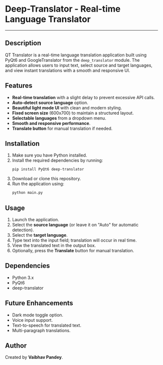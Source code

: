 # Deep-Translator - Real-time Language Translator
---------------------------------------------------

## Description
QT Translator is a real-time language translation application built using PyQt6 and GoogleTranslator from the `deep_translator` module. The application allows users to input text, select source and target languages, and view instant translations with a smooth and responsive UI.

## Features
- **Real-time translation** with a slight delay to prevent excessive API calls.
- **Auto-detect source language** option.
- **Beautiful light mode UI** with clean and modern styling.
- **Fixed screen size** (600x700) to maintain a structured layout.
- **Selectable languages** from a dropdown menu.
- **Smooth and responsive performance**.
- **Translate button** for manual translation if needed.

## Installation
1. Make sure you have Python installed.
2. Install the required dependencies by running:
   ```sh
   pip install PyQt6 deep-translator
   ```
3. Download or clone this repository.
4. Run the application using:
   ```sh
   python main.py
   ```

## Usage
1. Launch the application.
2. Select the **source language** (or leave it on "Auto" for automatic detection).
3. Select the **target language**.
4. Type text into the input field; translation will occur in real time.
5. View the translated text in the output box.
6. Optionally, press the **Translate** button for manual translation.

## Dependencies
- Python 3.x
- PyQt6
- deep-translator

## Future Enhancements
- Dark mode toggle option.
- Voice input support.
- Text-to-speech for translated text.
- Multi-paragraph translations.

## Author
Created by **Vaibhav Pandey**.

